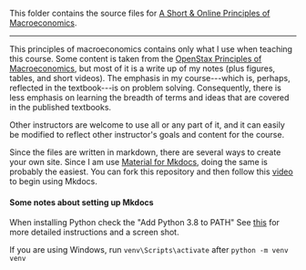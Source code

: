 
This folder contains the source files for [A Short & Online Principles of Macroeconomics](https://loighic.net/macro/).

---

This principles of macroeconomics contains only what I use when teaching this course. Some content is taken from the [OpenStax Principles of Macroeconomics](https://openstax.org/details/books/principles-macroeconomics-3e), but most of it is a write up of my notes (plus figures, tables, and short videos). The emphasis in my course---which is, perhaps, reflected in the textbook---is on problem solving. Consequently, there is less emphasis on learning the breadth of terms and ideas that are covered in the published textbooks.

Other instructors are welcome to use all or any part of it, and it can easily be modified to reflect other instructor's goals and content for the course. 

Since the files are written in markdown, there are several ways to create your own site. Since I am use [Material for Mkdocs](https://squidfunk.github.io/mkdocs-material/), doing the same is probably the easiest. You can fork this repository and then follow this [video](https://youtu.be/Q-YA_dA8C20) to begin using Mkdocs. 


#### Some notes about setting up Mkdocs

When installing Python check the "Add Python 3.8 to PATH" See [this](https://stackoverflow.com/questions/13596505/python-command-not-working-in-command-prompt) for more detailed instructions and a screen shot. 

If you are using Windows, run ```venv\Scripts\activate``` after ```python -m venv venv```